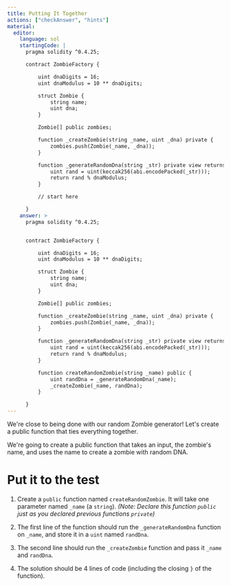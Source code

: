 ```yaml
---
title: Putting It Together
actions: ["checkAnswer", "hints"]
material:
  editor:
    language: sol
    startingCode: |
      pragma solidity ^0.4.25;

      contract ZombieFactory {

          uint dnaDigits = 16;
          uint dnaModulus = 10 ** dnaDigits;

          struct Zombie {
              string name;
              uint dna;
          }

          Zombie[] public zombies;

          function _createZombie(string _name, uint _dna) private {
              zombies.push(Zombie(_name, _dna));
          } 

          function _generateRandomDna(string _str) private view returns (uint) {
              uint rand = uint(keccak256(abi.encodePacked(_str)));
              return rand % dnaModulus;
          }

          // start here

      }
    answer: >
      pragma solidity ^0.4.25;


      contract ZombieFactory {

          uint dnaDigits = 16;
          uint dnaModulus = 10 ** dnaDigits;

          struct Zombie {
              string name;
              uint dna;
          }

          Zombie[] public zombies;

          function _createZombie(string _name, uint _dna) private {
              zombies.push(Zombie(_name, _dna));
          } 

          function _generateRandomDna(string _str) private view returns (uint) {
              uint rand = uint(keccak256(abi.encodePacked(_str)));
              return rand % dnaModulus;
          }

          function createRandomZombie(string _name) public {
              uint randDna = _generateRandomDna(_name);
              _createZombie(_name, randDna);
          }

      }
---
```


We're close to being done with our random Zombie generator! Let's create a
public function that ties everything together.

We're going to create a public function that takes an input, the zombie's name,
and uses the name to create a zombie with random DNA.

# Put it to the test

1. Create a `public` function named `createRandomZombie`. It will take one
   parameter named `_name` (a `string`). _(Note: Declare this function `public`
   just as you declared previous functions `private`)_

2. The first line of the function should run the `_generateRandomDna` function
   on `_name`, and store it in a `uint` named `randDna`.

3. The second line should run the `_createZombie` function and pass it `_name`
   and `randDna`.

4. The solution should be 4 lines of code (including the closing `}` of the
   function).
